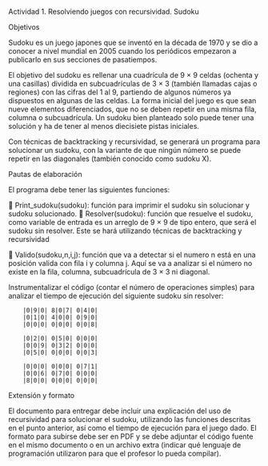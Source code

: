 Actividad 1. Resolviendo juegos con recursividad. Sudoku

Objetivos

Sudoku es un juego japones que se inventó en la década de 1970 y se dio a conocer a nivel mundial en 2005 cuando los periódicos empezaron a publicarlo en sus secciones de pasatiempos.

El objetivo del sudoku es rellenar una cuadrícula de 9 × 9 celdas (ochenta y una casillas) dividida en subcuadrículas de 3 × 3 (también llamadas cajas o regiones) con las cifras del 1 al 9, partiendo de algunos números ya dispuestos en algunas de las celdas. La forma inicial del juego es que sean nueve elementos diferenciados, que no se deben repetir en una misma fila, columna o subcuadrícula. Un sudoku bien planteado solo puede tener una solución y ha de tener al menos diecisiete pistas iniciales. 

Con técnicas de backtracking y recursividad, se generará un programa para solucionar un sudoku, con la variante de que ningún número se puede repetir en las diagonales (también conocido como sudoku X).

Pautas de elaboración

El programa debe tener las siguientes funciones:

	Print_sudoku(sudoku): función para imprimir el sudoku sin solucionar y sudoku solucionado.
	Resolver(sudoku): función que resuelve el sudoku, como variable de entrada es un arreglo de 9 × 9 de tipo entero, que será el sudoku sin resolver. Este se hará utilizando técnicas de backtracking y recursividad 

	Valido(sudoku,n,i,j): función que va a detectar si el numero n está en una posición valida con fila i y columna j. Aquí se va a analizar si el número no existe en la fila, columna, subcuadrícula de 3 × 3 ni diagonal.

Instrumentalizar el código (contar el número de operaciones simples) para analizar el tiempo de ejecución del siguiente sudoku sin resolver:


        |0|9|0| 8|0|7| 0|4|0|
        |0|1|0| 4|0|0| 0|9|0|
        |0|0|0| 0|0|0| 0|0|8|
        
	    |0|2|0| 0|5|0| 0|0|0|
        |0|0|9| 0|3|2| 0|0|0|
        |0|5|0| 0|0|0| 0|0|3|
       
	    |0|0|0| 0|0|0| 0|7|1|
        |0|0|6| 0|7|0| 0|0|0|
        |8|0|0| 0|0|0| 0|0|0|

Extensión y formato 

El documento para entregar debe incluir una explicación del uso de recursividad para solucionar el sudoku, utilizando las funciones descritas en el punto anterior, así como el tiempo de ejecución para el juego dado. El formato para subirse debe ser en PDF y se debe adjuntar el código fuente en el mismo documento o en un archivo extra (indicar qué lenguaje de programación utilizaron para que el profesor lo pueda compilar).
